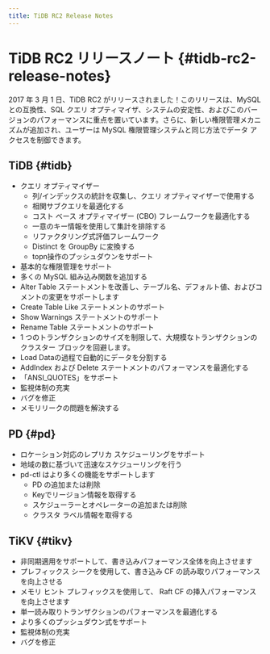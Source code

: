 ```yaml
---
title: TiDB RC2 Release Notes
---
```


# TiDB RC2 リリースノート {#tidb-rc2-release-notes}

2017 年 3 月 1 日、TiDB RC2 がリリースされました！このリリースは、MySQL との互換性、SQL クエリ オプティマイザ、システムの安定性、およびこのバージョンのパフォーマンスに重点を置いています。さらに、新しい権限管理メカニズムが追加され、ユーザーは MySQL 権限管理システムと同じ方法でデータ アクセスを制御できます。

## TiDB {#tidb}

-   クエリ オプティマイザー
    -   列/インデックスの統計を収集し、クエリ オプティマイザーで使用する
    -   相関サブクエリを最適化する
    -   コスト ベース オプティマイザー (CBO) フレームワークを最適化する
    -   一意のキー情報を使用して集計を排除する
    -   リファクタリング式評価フレームワーク
    -   Distinct を GroupBy に変換する
    -   topn操作のプッシュダウンをサポート
-   基本的な権限管理をサポート
-   多くの MySQL 組み込み関数を追加する
-   Alter Table ステートメントを改善し、テーブル名、デフォルト値、およびコメントの変更をサポートします
-   Create Table Like ステートメントのサポート
-   Show Warnings ステートメントのサポート
-   Rename Table ステートメントのサポート
-   1 つのトランザクションのサイズを制限して、大規模なトランザクションのクラスター ブロックを回避します。
-   Load Dataの過程で自動的にデータを分割する
-   AddIndex および Delete ステートメントのパフォーマンスを最適化する
-   「ANSI_QUOTES」をサポート
-   監視体制の充実
-   バグを修正
-   メモリリークの問題を解決する

## PD {#pd}

-   ロケーション対応のレプリカ スケジューリングをサポート
-   地域の数に基づいて迅速なスケジューリングを行う
-   pd-ctl はより多くの機能をサポートします
    -   PD の追加または削除
    -   Keyでリージョン情報を取得する
    -   スケジューラーとオペレーターの追加または削除
    -   クラスタ ラベル情報を取得する

## TiKV {#tikv}

-   非同期適用をサポートして、書き込みパフォーマンス全体を向上させます
-   プレフィックス シークを使用して、書き込み CF の読み取りパフォーマンスを向上させる
-   メモリ ヒント プレフィックスを使用して、 Raft CF の挿入パフォーマンスを向上させます
-   単一読み取りトランザクションのパフォーマンスを最適化する
-   より多くのプッシュダウン式をサポート
-   監視体制の充実
-   バグを修正
